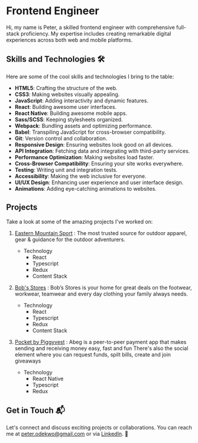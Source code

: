 #  Frontend Engineer

Hi, my name is Peter, a skilled frontend engineer with comprehensive full-stack proficiency. My expertise includes creating remarkable digital experiences across both web and mobile platforms. 

## Skills and Technologies 🛠️

Here are some of the cool skills and technologies I bring to the table:

- **HTML5**: Crafting the structure of the web.
- **CSS3**: Making websites visually appealing.
- **JavaScript**: Adding interactivity and dynamic features.
- **React**: Building awesome user interfaces.
- **React Native**: Building awesome mobile apps.
- **Sass/SCSS**: Keeping stylesheets organized.
- **Webpack**: Bundling assets and optimizing performance.
- **Babel**: Transpiling JavaScript for cross-browser compatibility.
- **Git**: Version control and collaboration.
- **Responsive Design**: Ensuring websites look good on all devices.
- **API Integration**: Fetching data and integrating with third-party services.
- **Performance Optimization**: Making websites load faster.
- **Cross-Browser Compatibility**: Ensuring your site works everywhere.
- **Testing**: Writing unit and integration tests.
- **Accessibility**: Making the web inclusive for everyone.
- **UI/UX Design**: Enhancing user experience and user interface design.
- **Animations**: Adding eye-catching animations to websites.

## Projects 

Take a look at some of the amazing projects I've worked on:

1. [Eastern Mountain Sport](https://ems.com/) : The most trusted source for outdoor apparel, gear & guidance for the outdoor adventurers.
   - Technology
     - React
     - Typescript
     - Redux
     - Content Stack
   
3. [Bob's Stores](https://bobstores.com/) : Bob’s Stores is your home for great deals on the footwear, workwear, teamwear and every day clothing your family always needs.
   - Technology
     - React
     - Typescript
     - Redux
     - Content Stack
         
4. [Pocket by Piggyvest](https://apps.apple.com/gm/app/abeg/id1532676793) : Abeg is a peer-to-peer payment app that makes sending and receiving money easy, fast and fun There's also the social element where you can request funds, spilt bills, create and join giveaways
   - Technology
     - React Native
     - Typescript
     - Redux

## Get in Touch 📬

Let's connect and discuss exciting projects or collaborations. You can reach me at [peter.odekwo@gmail.com](mailto:peter.odekwo@gmail.com) or via [LinkedIn](https://www.linkedin.com/in/peter-odekwo). 🤝

